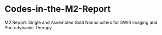 # Codes-in-the-M2-Report
M2 Report: Single and Assembled Gold Nanoclusters for SWIR Imaging and Photodynamic Therapy
